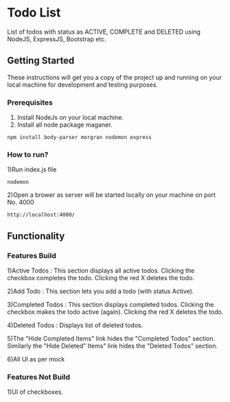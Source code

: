 # Todo List

List of todos with status as ACTIVE, COMPLETE and DELETED using NodeJS, ExpressJS, Bootstrap etc. 

## Getting Started

These instructions will get you a copy of the project up and running on your local machine for development and testing purposes.

### Prerequisites

1) Install NodeJs on your local machine.
2) Install all node package maganer. 

```
npm install body-parser morgran nodemon express
```

### How to run?

1)Run index.js file 

```
nodemon
```

2)Open a brower as server will be started locally on your machine on port No. 4000 

```
http://localhost:4000/
```

## Functionality

### Features Build


1)Active Todos : This section displays all active todos. Clicking the checkbox completes the todo. Clicking the red X deletes the todo.

2)Add Todo : This section lets you add a todo (with status Active).

3)Completed Todos : This section displays completed todos. Clicking the checkbox makes the todo active (again). Clicking the red X deletes the todo.

4)Deleted Todos : Displays list of deleted todos.

5)The "Hide Completed Items" link hides the "Completed Todos" section. Similarly the "Hide Deleted" Items" link hides the "Deleted Todos" section.

6)All UI as per mock

### Features Not Build

1)UI of checkboxes.

